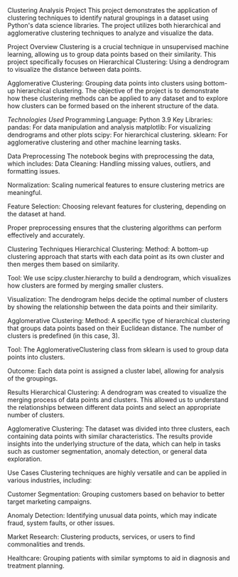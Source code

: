 Clustering Analysis Project
This project demonstrates the application of clustering techniques to identify natural groupings in a dataset using Python's data science libraries. 
The project utilizes both hierarchical and agglomerative clustering techniques to analyze and visualize the data.

Project Overview
Clustering is a crucial technique in unsupervised machine learning, allowing us to group data points based on their similarity. This project specifically focuses on
Hierarchical Clustering: Using a dendrogram to visualize the distance between data points.

Agglomerative Clustering: Grouping data points into clusters using bottom-up hierarchical clustering.
The objective of the project is to demonstrate how these clustering methods can be applied to any dataset and to explore how clusters can be formed based on the inherent structure of the data.

_Technologies Used_
Programming Language: Python 3.9
Key Libraries:
pandas: For data manipulation and analysis
matplotlib: For visualizing dendrograms and other plots
scipy: For hierarchical clustering.
sklearn: For agglomerative clustering and other machine learning tasks.

Data Preprocessing
The notebook begins with preprocessing the data, which includes:
Data Cleaning: Handling missing values, outliers, and formatting issues.

Normalization: Scaling numerical features to ensure clustering metrics are meaningful.

Feature Selection: Choosing relevant features for clustering, depending on the dataset at hand.

Proper preprocessing ensures that the clustering algorithms can perform effectively and accurately.

Clustering Techniques
Hierarchical Clustering:
Method: A bottom-up clustering approach that starts with each data point as its own cluster and then merges them based on similarity.

Tool: We use scipy.cluster.hierarchy to build a dendrogram, which visualizes how clusters are formed by merging smaller clusters.

Visualization: The dendrogram helps decide the optimal number of clusters by showing the relationship between the data points and their similarity.

Agglomerative Clustering:
Method: A specific type of hierarchical clustering that groups data points based on their Euclidean distance. The number of clusters is predefined (in this case, 3).

Tool: The AgglomerativeClustering class from sklearn is used to group data points into clusters.

Outcome: Each data point is assigned a cluster label, allowing for analysis of the groupings.

Results
Hierarchical Clustering: A dendrogram was created to visualize the merging process of data points and clusters. This allowed us to understand the relationships between different data points and select an appropriate number of clusters.

Agglomerative Clustering: The dataset was divided into three clusters, each containing data points with similar characteristics.
The results provide insights into the underlying structure of the data, which can help in tasks such as customer segmentation, anomaly detection, or general data exploration.

Use Cases
Clustering techniques are highly versatile and can be applied in various industries, including:

Customer Segmentation: Grouping customers based on behavior to better target marketing campaigns.

Anomaly Detection: Identifying unusual data points, which may indicate fraud, system faults, or other issues.

Market Research: Clustering products, services, or users to find commonalities and trends.

Healthcare: Grouping patients with similar symptoms to aid in diagnosis and treatment planning.
